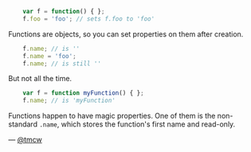 ``` javascript
    var f = function() { };
    f.foo = 'foo'; // sets f.foo to 'foo'
```

Functions are objects, so you can set properties on them after creation.

``` javascript
    f.name; // is ''
    f.name = 'foo';
    f.name; // is still ''
```

But not all the time.

``` javascript
    var f = function myFunction() { };
    f.name; // is 'myFunction'
```

Functions happen to have magic properties. One of them is the non-standard `.name`,
which stores the function's first name and read-only.

— [@tmcw][1]

[1]:https://twitter.com/tmcw
